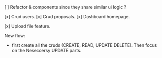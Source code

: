 [ ] Refactor <ProposalsList /> & <InvitationsList /> components since they share similar ui logic ?

[x] Crud users.
[x] Crud proposals.
[x] Dashboard homepage.

[x] Upload file feature.


New flow:
- first create all the cruds (CREATE, READ, UPDATE DELETE). Then focus on the Neseccersy UPDATE parts.